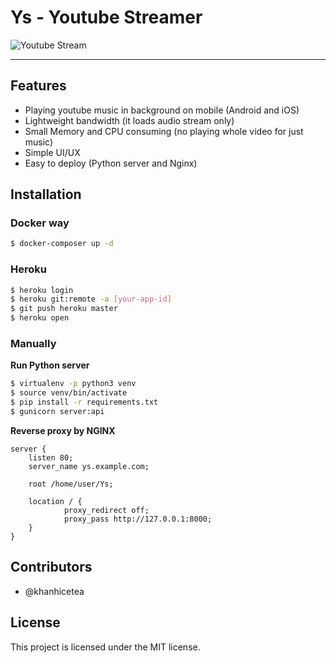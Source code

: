 # Ys - Youtube Streamer

![Youtube Stream](https://user-images.githubusercontent.com/4528223/28712757-883662c6-73b6-11e7-90b8-8ad36a94390e.gif)

------------------------

## Features

- Playing youtube music in background on mobile (Android and iOS)
- Lightweight bandwidth (it loads audio stream only)
- Small Memory and CPU consuming (no playing whole video for just music)
- Simple UI/UX
- Easy to deploy (Python server and Nginx)

## Installation

### Docker way

```bash
$ docker-composer up -d
```

### Heroku

```bash
$ heroku login
$ heroku git:remote -a [your-app-id]
$ git push heroku master
$ heroku open
```

### Manually

**Run Python server**

```bash
$ virtualenv -p python3 venv
$ source venv/bin/activate
$ pip install -r requirements.txt
$ gunicorn server:api
```

**Reverse proxy by NGINX**

```
server {
    listen 80;
    server_name ys.example.com;

    root /home/user/Ys;

    location / {
            proxy_redirect off;
            proxy_pass http://127.0.0.1:8000;
    }
}
```

## Contributors

- @khanhicetea

## License

This project is licensed under the MIT license.

